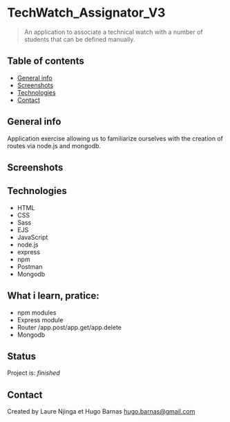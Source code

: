 ﻿# TechWatch_Assignator_V3
> An application to associate a technical watch with a number of students that can be defined manually.

## Table of contents
* [General info](#general-info)
* [Screenshots](#screenshots)
* [Technologies](#technologies)
* [Contact](#contact)

## General info
Application exercise allowing us to familiarize ourselves with the creation of routes via node.js and mongodb.

## Screenshots




## Technologies
* HTML
* CSS
* Sass
* EJS
* JavaScript
* node.js
* express
* npm
* Postman
* Mongodb


## What i learn, pratice: 
<ul>
 <li>npm modules
 <li>Express module
 <li>Router /app.post/app.get/app.delete
 <li>Mongodb
</ul>
 
 
## Status
Project is:  _finished_


## Contact
Created by Laure Njinga et Hugo Barnas
hugo.barnas@gmail.com

